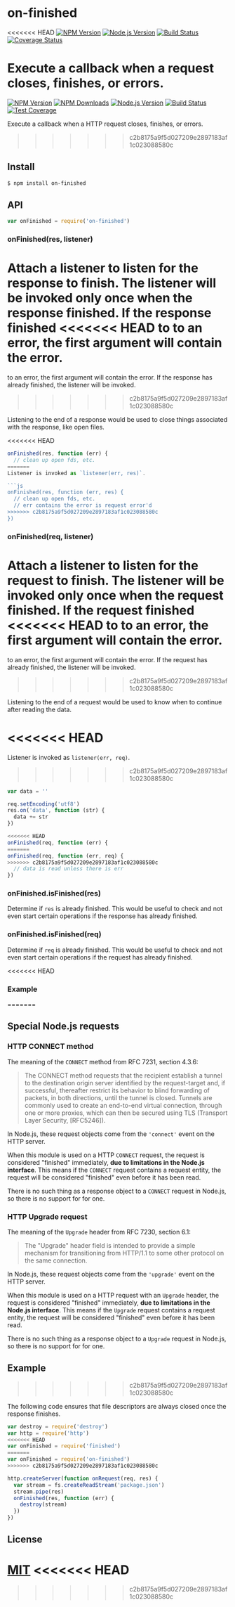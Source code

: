 # on-finished

<<<<<<< HEAD
[![NPM Version](http://img.shields.io/npm/v/on-finished.svg?style=flat)](https://www.npmjs.org/package/on-finished)
[![Node.js Version](http://img.shields.io/badge/node.js->=_0.8-brightgreen.svg?style=flat)](http://nodejs.org/download/)
[![Build Status](http://img.shields.io/travis/jshttp/on-finished.svg?style=flat)](https://travis-ci.org/jshttp/on-finished)
[![Coverage Status](https://img.shields.io/coveralls/jshttp/on-finished.svg?style=flat)](https://coveralls.io/r/jshttp/on-finished)

Execute a callback when a request closes, finishes, or errors.
=======
[![NPM Version][npm-image]][npm-url]
[![NPM Downloads][downloads-image]][downloads-url]
[![Node.js Version][node-version-image]][node-version-url]
[![Build Status][travis-image]][travis-url]
[![Test Coverage][coveralls-image]][coveralls-url]

Execute a callback when a HTTP request closes, finishes, or errors.
>>>>>>> c2b8175a9f5d027209e2897183af1c023088580c

## Install

```sh
$ npm install on-finished
```

## API

```js
var onFinished = require('on-finished')
```

### onFinished(res, listener)

Attach a listener to listen for the response to finish. The listener will
be invoked only once when the response finished. If the response finished
<<<<<<< HEAD
to to an error, the first argument will contain the error.
=======
to an error, the first argument will contain the error. If the response
has already finished, the listener will be invoked.
>>>>>>> c2b8175a9f5d027209e2897183af1c023088580c

Listening to the end of a response would be used to close things associated
with the response, like open files.

<<<<<<< HEAD
```js
onFinished(res, function (err) {
  // clean up open fds, etc.
=======
Listener is invoked as `listener(err, res)`.

```js
onFinished(res, function (err, res) {
  // clean up open fds, etc.
  // err contains the error is request error'd
>>>>>>> c2b8175a9f5d027209e2897183af1c023088580c
})
```

### onFinished(req, listener)

Attach a listener to listen for the request to finish. The listener will
be invoked only once when the request finished. If the request finished
<<<<<<< HEAD
to to an error, the first argument will contain the error.
=======
to an error, the first argument will contain the error. If the request
has already finished, the listener will be invoked.
>>>>>>> c2b8175a9f5d027209e2897183af1c023088580c

Listening to the end of a request would be used to know when to continue
after reading the data.

<<<<<<< HEAD
=======
Listener is invoked as `listener(err, req)`.

>>>>>>> c2b8175a9f5d027209e2897183af1c023088580c
```js
var data = ''

req.setEncoding('utf8')
res.on('data', function (str) {
  data += str
})

<<<<<<< HEAD
onFinished(req, function (err) {
=======
onFinished(req, function (err, req) {
>>>>>>> c2b8175a9f5d027209e2897183af1c023088580c
  // data is read unless there is err
})
```

### onFinished.isFinished(res)

Determine if `res` is already finished. This would be useful to check and
not even start certain operations if the response has already finished.

### onFinished.isFinished(req)

Determine if `req` is already finished. This would be useful to check and
not even start certain operations if the request has already finished.

<<<<<<< HEAD
### Example
=======
## Special Node.js requests

### HTTP CONNECT method

The meaning of the `CONNECT` method from RFC 7231, section 4.3.6:

> The CONNECT method requests that the recipient establish a tunnel to
> the destination origin server identified by the request-target and,
> if successful, thereafter restrict its behavior to blind forwarding
> of packets, in both directions, until the tunnel is closed.  Tunnels
> are commonly used to create an end-to-end virtual connection, through
> one or more proxies, which can then be secured using TLS (Transport
> Layer Security, [RFC5246]).

In Node.js, these request objects come from the `'connect'` event on
the HTTP server.

When this module is used on a HTTP `CONNECT` request, the request is
considered "finished" immediately, **due to limitations in the Node.js
interface**. This means if the `CONNECT` request contains a request entity,
the request will be considered "finished" even before it has been read.

There is no such thing as a response object to a `CONNECT` request in
Node.js, so there is no support for for one.

### HTTP Upgrade request

The meaning of the `Upgrade` header from RFC 7230, section 6.1:

> The "Upgrade" header field is intended to provide a simple mechanism
> for transitioning from HTTP/1.1 to some other protocol on the same
> connection.

In Node.js, these request objects come from the `'upgrade'` event on
the HTTP server.

When this module is used on a HTTP request with an `Upgrade` header, the
request is considered "finished" immediately, **due to limitations in the
Node.js interface**. This means if the `Upgrade` request contains a request
entity, the request will be considered "finished" even before it has been
read.

There is no such thing as a response object to a `Upgrade` request in
Node.js, so there is no support for for one.

## Example
>>>>>>> c2b8175a9f5d027209e2897183af1c023088580c

The following code ensures that file descriptors are always closed
once the response finishes.

```js
var destroy = require('destroy')
var http = require('http')
<<<<<<< HEAD
var onFinished = require('finished')
=======
var onFinished = require('on-finished')
>>>>>>> c2b8175a9f5d027209e2897183af1c023088580c

http.createServer(function onRequest(req, res) {
  var stream = fs.createReadStream('package.json')
  stream.pipe(res)
  onFinished(res, function (err) {
    destroy(stream)
  })
})
```

## License

[MIT](LICENSE)
<<<<<<< HEAD
=======

[npm-image]: https://img.shields.io/npm/v/on-finished.svg
[npm-url]: https://npmjs.org/package/on-finished
[node-version-image]: https://img.shields.io/node/v/on-finished.svg
[node-version-url]: http://nodejs.org/download/
[travis-image]: https://img.shields.io/travis/jshttp/on-finished/master.svg
[travis-url]: https://travis-ci.org/jshttp/on-finished
[coveralls-image]: https://img.shields.io/coveralls/jshttp/on-finished/master.svg
[coveralls-url]: https://coveralls.io/r/jshttp/on-finished?branch=master
[downloads-image]: https://img.shields.io/npm/dm/on-finished.svg
[downloads-url]: https://npmjs.org/package/on-finished
>>>>>>> c2b8175a9f5d027209e2897183af1c023088580c
